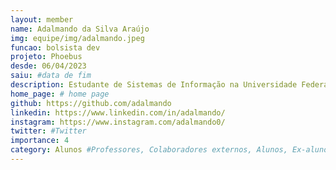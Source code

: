 ```yaml
---
layout: member
name: Adalmando da Silva Araújo
img: equipe/img/adalmando.jpeg
funcao: bolsista dev
projeto: Phoebus 
desde: 06/04/2023
saiu: #data de fim
description: Estudante de Sistemas de Informação na Universidade Federal da Paraíba (UFPB) - Campus IV, em Rio Tinto-PB, atualmente trabalha com desenvolvimento Android usando Kotlin no projeto Phoebus. Apaixonado por tecnologia, esportes e esports, aos fins de semana costuma jogar FPS competitivo com os amigos, praticar exercícios físicos e assistir filmes/séries para recarregar as energias para a proxima semana de trabalho e estudos.
home_page: # home page
github: https://github.com/adalmando
linkedin: https://www.linkedin.com/in/adalmando/
instagram: https://www.instagram.com/adalmando0/
twitter: #Twitter
importance: 4
category: Alunos #Professores, Colaboradores externos, Alunos, Ex-alunos
---
```

